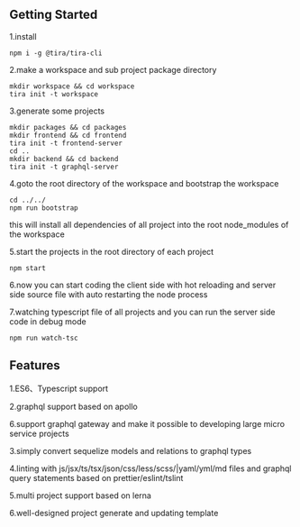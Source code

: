 ## Getting Started

1.install

```
npm i -g @tira/tira-cli
```

2.make a workspace and sub project package directory

```
mkdir workspace && cd workspace
tira init -t workspace
```

3.generate some projects

```
mkdir packages && cd packages
mkdir frontend && cd frontend
tira init -t frontend-server
cd ..
mkdir backend && cd backend
tira init -t graphql-server
```

4.goto the root directory of the workspace and bootstrap the workspace

```
cd ../../
npm run bootstrap
```

this will install all dependencies of all project into the root node_modules of the workspace

5.start the projects in the root directory of each project

```
npm start
```

6.now you can start coding the client side with hot reloading and server side source file with auto restarting the node process

7.watching typescript file of all projects and you can run the server side code in debug mode

```
npm run watch-tsc
```

## Features

1.ES6、Typescript support

2.graphql support based on apollo

6.support graphql gateway and make it possible to developing large micro service projects

3.simply convert sequelize models and relations to graphql types

4.linting with js/jsx/ts/tsx/json/css/less/scss/|yaml/yml/md files and graphql query statements based on prettier/eslint/tslint

5.multi project support based on lerna

6.well-designed project generate and updating template
